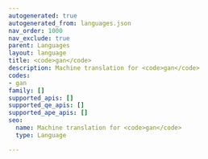 ```yaml
---
autogenerated: true
autogenerated_from: languages.json
nav_order: 1000
nav_exclude: true
parent: Languages
layout: language
title: <code>gan</code>
description: Machine translation for <code>gan</code>
codes:
- gan
family: []
supported_apis: []
supported_qe_apis: []
supported_ape_apis: []
seo:
  name: Machine translation for <code>gan</code>
  type: Language

---
```


